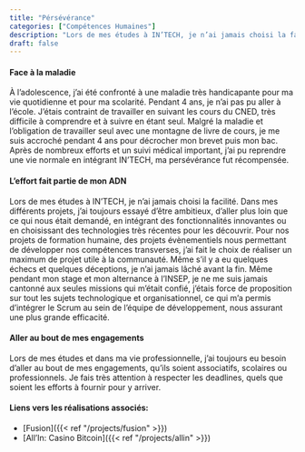 ```yaml
---
title: "Pérsévérance"
categories: ["Compétences Humaines"]
description: "Lors de mes études à IN’TECH, je n’ai jamais choisi la facilité. Dans mes différents projets, j’ai toujours essayé d’être ambitieux, d’aller plus loin que ce qui nous était demandé, en intégrant des fonctionnalités innovantes ou en choisissant des technologies très récentes pour les découvrir."
draft: false
---
```


#### Face à la maladie

À l’adolescence, j’ai été confronté à une maladie très handicapante pour ma vie quotidienne et pour ma scolarité. Pendant 4 ans, je n’ai pas pu aller à l’école. J’étais contraint de travailler en suivant les cours du CNED, très difficile à comprendre et à suivre en étant seul. 
Malgré la maladie et l’obligation de travailler seul avec une montagne de livre de cours, je me suis accroché pendant 4 ans pour décrocher mon brevet puis mon bac.
Après de nombreux efforts et un suivi médical important, j’ai pu reprendre une vie normale en intégrant IN’TECH, ma persévérance fut récompensée.

#### L’effort fait partie de mon ADN

Lors de mes études à IN’TECH, je n’ai jamais choisi la facilité. Dans mes différents projets, j’ai toujours essayé d’être ambitieux, d’aller plus loin que ce qui nous était demandé, en intégrant des fonctionnalités innovantes ou en choisissant des technologies très récentes pour les découvrir.
Pour nos projets de formation humaine, des projets évènementiels nous permettant de développer nos compétences transverses, j’ai fait le choix de réaliser un maximum de projet utile à la communauté. Même s’il y a eu quelques échecs et quelques déceptions, je n’ai jamais lâché avant la fin.
Même pendant mon stage et mon alternance à l’INSEP, je ne me suis jamais cantonné aux seules missions qui m’était confié, j’étais force de proposition sur tout les sujets technologique et organisationnel, ce qui m’a permis d’intégrer le Scrum au sein de l’équipe de développement, nous assurant une plus grande efficacité.


#### Aller au bout de mes engagements

Lors de mes études et dans ma vie professionnelle, j’ai toujours eu besoin d’aller au bout de mes engagements, qu’ils soient associatifs, scolaires ou professionnels. Je fais très attention à respecter les deadlines, quels que soient les efforts à fournir pour y arriver.

#### Liens vers les réalisations associés:
- [Fusion]({{< ref "/projects/fusion" >}})
- [All’In: Casino Bitcoin]({{< ref "/projects/allin" >}})